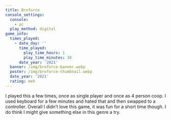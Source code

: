 ```yaml
---
title: Broforce
console_settings:
  console:
    - pc
  play_method: digital
game_info:
  times_played:
    - date_day: ''
      time_played:
        play_time_hours: 1
        play_time_minutes: 30
      date_year: '2021'
  banner: /img/broforce-banner.webp
  poster: /img/broforce-thumbnail.webp
  date_year: '2021'
  rating: meh
---
```


I played this a few times, once as single player and once as 4 person coop. I used keyboard for a few minutes and hated that and then swapped to a controller. Overall I didn’t love this game, it was fun for a short time though. I do think I might give something else in this genre a try.
